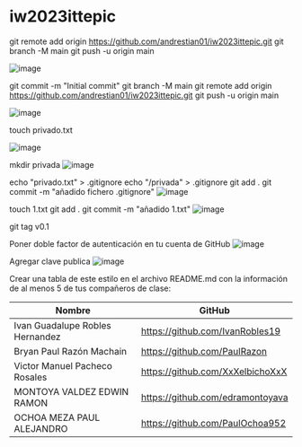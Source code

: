 # iw2023ittepic

git remote add origin https://github.com/andrestian01/iw2023ittepic.git
git branch -M main
git push -u origin main

![image](https://github.com/andrestian01/iw2023ittepic/assets/68936076/f6586dce-a3ee-4e38-b1a4-e013b38b5208)



git commit -m "Initial commit"
git branch -M main
git remote add origin https://github.com/andrestian01/iw2023ittepic.git
git push -u origin main

![image](https://github.com/andrestian01/iw2023ittepic/assets/68936076/cdd83f98-3492-4fdb-b16f-0f90ac213ecc)


touch privado.txt

![image](https://github.com/andrestian01/iw2023ittepic/assets/68936076/c4db1a8f-2a57-4d0b-8597-06e4f560668f)

mkdir privada
![image](https://github.com/andrestian01/iw2023ittepic/assets/68936076/079ca919-5284-41ac-a58b-9a22763e858b)

echo "privado.txt" > .gitignore
echo "/privada" > .gitignore
git add .
git commit -m "añadido fichero .gitignore"
![image](https://github.com/andrestian01/iw2023ittepic/assets/68936076/a550ba0d-c486-4af0-969e-0e90b55dcac2)

touch 1.txt
git add .
git commit -m "añadido 1.txt"
![image](https://github.com/andrestian01/iw2023ittepic/assets/68936076/09dc2a2e-0eab-4e62-82be-0db875a265fd)

git tag v0.1

Poner doble factor de autenticación en tu cuenta de GitHub
![image](https://github.com/andrestian01/iw2023ittepic/assets/68936076/8053bfc9-471d-444e-8cb2-96b039f140b0)
   

Agregar clave publica
![image](https://github.com/andrestian01/iw2023ittepic/assets/68936076/17a53f06-8d5c-42e4-9c93-e101d5a2e53f)

Crear una tabla de este estilo en el archivo README.md con la información de al menos 5 de tus compañeros de clase:

|Nombre|GitHub|
|--------|---------|
|	Ivan Guadalupe Robles Hernandez|https://github.com/IvanRobles19|
|Bryan Paul Razón Machain|https://github.com/PaulRazon|
|	Victor Manuel Pacheco Rosales|https://github.com/XxXelbichoXxX|
|MONTOYA VALDEZ EDWIN RAMON|https://github.com/edramontoyava|
|OCHOA MEZA PAUL ALEJANDRO|https://github.com/PaulOchoa952|
